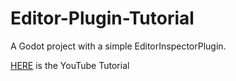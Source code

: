 # Editor-Plugin-Tutorial
A Godot project with a simple EditorInspectorPlugin.

[HERE](https://www.youtube.com/watch?v=qxQxzNpPXDU&t=1s) is the YouTube Tutorial
